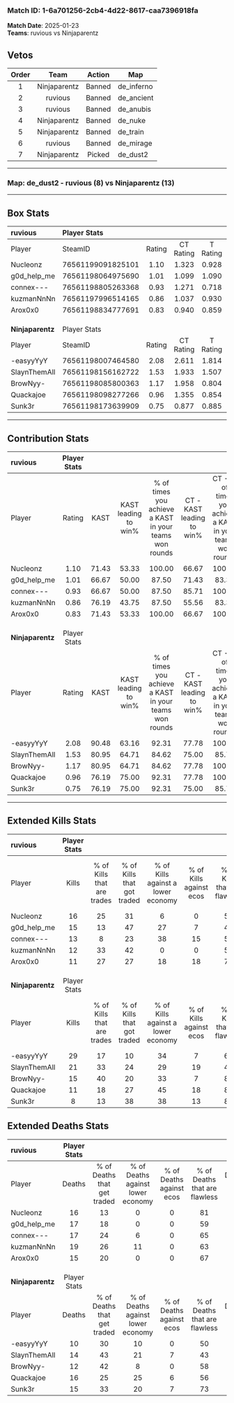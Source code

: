 ### Match ID: 1-6a701256-2cb4-4d22-8617-caa7396918fa  
**Match Date**: 2025-01-23  
**Teams**: ruvious vs Ninjaparentz  

## Vetos  

| Order | Team | Action | Map |
| :---: | :--: | :----: | --- |
| 1 | Ninjaparentz | Banned | de_inferno |
| 2 | ruvious | Banned | de_ancient |
| 3 | ruvious | Banned | de_anubis |
| 4 | Ninjaparentz | Banned | de_nuke |
| 5 | Ninjaparentz | Banned | de_train |
| 6 | ruvious | Banned | de_mirage |
| 7 | Ninjaparentz | Picked | de_dust2 |

---  

### **Map**: de_dust2 - ruvious (8) vs Ninjaparentz (13)  
---  

## Box Stats  

| **ruvious**      | Player Stats      |        |           |          |       |       |       |         |        |      |     |
| :- | :- | :-: | :-: | :-: | :-: | :-: | :-: | :-: | :-: | :-: | :-: |
| Player           | SteamID           | Rating | CT Rating | T Rating | KAST  |  ADR  | Kills | Assists | Deaths | K/D  | HS% |
| Nucleonz         | 76561199091825101 |  1.10  |   1.323   |  0.928   | 71.43 | 77.7  |  16   |    4    |   16   | 1.00 | 56  |
| g0d_help_me      | 76561198064975690 |  1.01  |   1.099   |  1.090   | 66.67 | 78.1  |  15   |    5    |   17   | 0.88 | 60  |
| connex---        | 76561198805263368 |  0.93  |   1.271   |  0.718   | 66.67 | 79.7  |  13   |    5    |   17   | 0.76 | 53  |
| kuzmanNnNn       | 76561197996514165 |  0.86  |   1.037   |  0.930   | 76.19 | 68.8  |  12   |    3    |   19   | 0.63 | 75  |
| Arox0x0          | 76561198834777691 |  0.83  |   0.940   |  0.859   | 71.43 | 48.4  |  11   |    4    |   15   | 0.73 | 36  |
|                  |                   |        |           |          |       |       |       |         |        |      |     |
|                  |                   |        |           |          |       |       |       |         |        |      |     |
|                  |                   |        |           |          |       |       |       |         |        |      |     |
| **Ninjaparentz** | Player Stats      |        |           |          |       |       |       |         |        |      |     |
| Player           | SteamID           | Rating | CT Rating | T Rating | KAST  |  ADR  | Kills | Assists | Deaths | K/D  | HS% |
| -easyyYyY        | 76561198007464580 |  2.08  |   2.611   |  1.814   | 90.48 | 129.0 |  29   |    1    |   10   | 2.90 | 48  |
| SlaynThemAll     | 76561198156162722 |  1.53  |   1.933   |  1.507   | 80.95 | 101.3 |  21   |   10    |   14   | 1.50 | 52  |
| BrowNyy-         | 76561198085800363 |  1.17  |   1.958   |  0.804   | 80.95 | 60.1  |  15   |    3    |   12   | 1.25 | 20  |
| Quackajoe        | 76561198098277266 |  0.96  |   1.355   |  0.854   | 76.19 | 79.1  |  11   |   10    |   16   | 0.69 | 54  |
| Sunk3r           | 76561198173639909 |  0.75  |   0.877   |  0.885   | 76.19 | 53.9  |   8   |    3    |   15   | 0.53 | 62  |
---  

## Contribution Stats  

| **ruvious**      | Player Stats |       |                      |                                                        |                           |                                                             |                          |                                                            |
| :- | :-: | :-: | :-: | :-: | :-: | :-: | :-: | :-: |
| Player           |    Rating    | KAST  | KAST leading to win% | % of times you achieve a KAST in your teams won rounds | CT - KAST leading to win% | CT - % of times you achieve a KAST in your teams won rounds | T - KAST leading to win% | T - % of times you achieve a KAST in your teams won rounds |
| Nucleonz         |     1.10     | 71.43 |        53.33         |                         100.00                         |           66.67           |                           100.00                            |          33.33           |                           100.00                           |
| g0d_help_me      |     1.01     | 66.67 |        50.00         |                         87.50                          |           71.43           |                            83.33                            |          28.57           |                           100.00                           |
| connex---        |     0.93     | 66.67 |        50.00         |                         87.50                          |           85.71           |                           100.00                            |          14.29           |                           50.00                            |
| kuzmanNnNn       |     0.86     | 76.19 |        43.75         |                         87.50                          |           55.56           |                            83.33                            |          28.57           |                           100.00                           |
| Arox0x0          |     0.83     | 71.43 |        53.33         |                         100.00                         |           66.67           |                           100.00                            |          33.33           |                           100.00                           |
|                  |              |       |                      |                                                        |                           |                                                             |                          |                                                            |
|                  |              |       |                      |                                                        |                           |                                                             |                          |                                                            |
|                  |              |       |                      |                                                        |                           |                                                             |                          |                                                            |
| **Ninjaparentz** | Player Stats |       |                      |                                                        |                           |                                                             |                          |                                                            |
| Player           |    Rating    | KAST  | KAST leading to win% | % of times you achieve a KAST in your teams won rounds | CT - KAST leading to win% | CT - % of times you achieve a KAST in your teams won rounds | T - KAST leading to win% | T - % of times you achieve a KAST in your teams won rounds |
| -easyyYyY        |     2.08     | 90.48 |        63.16         |                         92.31                          |           77.78           |                           100.00                            |          50.00           |                           83.33                            |
| SlaynThemAll     |     1.53     | 80.95 |        64.71         |                         84.62                          |           75.00           |                            85.71                            |          55.56           |                           83.33                            |
| BrowNyy-         |     1.17     | 80.95 |        64.71         |                         84.62                          |           77.78           |                           100.00                            |          50.00           |                           66.67                            |
| Quackajoe        |     0.96     | 76.19 |        75.00         |                         92.31                          |           77.78           |                           100.00                            |          71.43           |                           83.33                            |
| Sunk3r           |     0.75     | 76.19 |        75.00         |                         92.31                          |           75.00           |                            85.71                            |          75.00           |                           100.00                           |
---  

## Extended Kills Stats  

| **ruvious**      | Player Stats |                            |                            |                                    |                         |                              |                                 |                                       |                    |           |
| :- | :-: | :-: | :-: | :-: | :-: | :-: | :-: | :-: | :-: | :-: |
| Player           |    Kills     | % of Kills that are trades | % of Kills that got traded | % of Kills against a lower economy | % of Kills against ecos | % of Kills that are flawless | % of Kills that are close duels | % of Kills that are assisted by flash | Pistol Round Kills | AWP Kills |
| Nucleonz         |      16      |             25             |             31             |                 6                  |            0            |              56              |                6                |                   0                   |         5          |     0     |
| g0d_help_me      |      15      |             13             |             47             |                 27                 |            7            |              47              |               13                |                   0                   |         1          |     0     |
| connex---        |      13      |             8              |             23             |                 38                 |           15            |              54              |                8                |                  15                   |         1          |     3     |
| kuzmanNnNn       |      12      |             33             |             42             |                 0                  |            0            |              58              |                8                |                   0                   |         0          |     0     |
| Arox0x0          |      11      |             27             |             27             |                 18                 |           18            |              73              |                9                |                   0                   |         0          |     0     |
|                  |              |                            |                            |                                    |                         |                              |                                 |                                       |                    |           |
|                  |              |                            |                            |                                    |                         |                              |                                 |                                       |                    |           |
|                  |              |                            |                            |                                    |                         |                              |                                 |                                       |                    |           |
| **Ninjaparentz** | Player Stats |                            |                            |                                    |                         |                              |                                 |                                       |                    |           |
| Player           |    Kills     | % of Kills that are trades | % of Kills that got traded | % of Kills against a lower economy | % of Kills against ecos | % of Kills that are flawless | % of Kills that are close duels | % of Kills that are assisted by flash | Pistol Round Kills | AWP Kills |
| -easyyYyY        |      29      |             17             |             10             |                 34                 |            7            |              62              |               14                |                   0                   |         2          |    16     |
| SlaynThemAll     |      21      |             33             |             24             |                 29                 |           19            |              43              |                0                |                   0                   |         4          |     0     |
| BrowNyy-         |      15      |             40             |             20             |                 33                 |            7            |              87              |                0                |                   0                   |         1          |     0     |
| Quackajoe        |      11      |             18             |             27             |                 45                 |           18            |              82              |                0                |                   9                   |         1          |     0     |
| Sunk3r           |      8       |             13             |             38             |                 38                 |           13            |              88              |                0                |                  13                   |         1          |     0     |
## Extended Deaths Stats  

| **ruvious**      | Player Stats |                             |                                   |                          |                               |                            |                           |               |
| :- | :-: | :-: | :-: | :-: | :-: | :-: | :-: | :-: |
| Player           |    Deaths    | % of Deaths that get traded | % of Deaths against lower economy | % of Deaths against ecos | % of Deaths that are flawless | % of Deaths that are close | % of Deaths while blinded | Deaths to AWP |
| Nucleonz         |      16      |             13              |                 0                 |            0             |              81               |             0              |             0             |       4       |
| g0d_help_me      |      17      |             18              |                 0                 |            0             |              59               |             6              |             0             |       4       |
| connex---        |      17      |             24              |                 6                 |            0             |              65               |             0              |             0             |       3       |
| kuzmanNnNn       |      19      |             26              |                11                 |            0             |              63               |             11             |             5             |       3       |
| Arox0x0          |      15      |             20              |                 0                 |            0             |              67               |             7              |             7             |       2       |
|                  |              |                             |                                   |                          |                               |                            |                           |               |
|                  |              |                             |                                   |                          |                               |                            |                           |               |
|                  |              |                             |                                   |                          |                               |                            |                           |               |
| **Ninjaparentz** | Player Stats |                             |                                   |                          |                               |                            |                           |               |
| Player           |    Deaths    | % of Deaths that get traded | % of Deaths against lower economy | % of Deaths against ecos | % of Deaths that are flawless | % of Deaths that are close | % of Deaths while blinded | Deaths to AWP |
| -easyyYyY        |      10      |             30              |                10                 |            0             |              50               |             0              |             0             |       0       |
| SlaynThemAll     |      14      |             43              |                21                 |            7             |              43               |             7              |             0             |       1       |
| BrowNyy-         |      12      |             42              |                 8                 |            0             |              58               |             8              |             0             |       1       |
| Quackajoe        |      16      |             25              |                25                 |            6             |              56               |             13             |             6             |       1       |
| Sunk3r           |      15      |             33              |                20                 |            7             |              73               |             13             |             7             |       0       |
